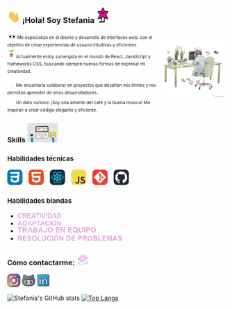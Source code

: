
## <span style="font-size:18px"><img src="https://github.com/stefaniarosales/stefaniarosales/blob/main/assets/hello.gif" width="30px"> ¡Hola! Soy Stefania</span> <img src="https://github.com/stefaniarosales/stefaniarosales/blob/main/assets/starw.gif" width="30px">
<img align='right'  padding-top="2000px" width="30%" src="https://github.com/stefaniarosales/stefaniarosales/blob/main/assets/working.gif" alt="Working gif">

<span style="font-size:10px"><img src="https://github.com/stefaniarosales/stefaniarosales/blob/main/assets/eye.gif" width="20px"> Me especializo en el diseño y desarrollo de interfaces web, con el objetivo de crear experiencias de usuario intuitivas y eficientes.  
<img src="https://github.com/stefaniarosales/stefaniarosales/blob/main/assets/planta.gif" width="20px">Actualmente estoy sumergida en el mundo de React, JavaScript y frameworks CSS, buscando siempre nuevas formas de expresar mi creatividad.  
<img src="https://github.com/stefaniarosales/stefaniarosales/blob/main/assets/heart.gif" width="20px">Me encantaría colaborar en proyectos que desafíen mis límites y me permitan aprender de otros desarrolladores.  
<img src="https://github.com/stefaniarosales/stefaniarosales/blob/main/assets/thunder.gif" width="20px">Un dato curioso: ¡Soy una amante del café y la buena música! Me inspiran a crear código elegante y eficiente.</span>
### <span style="font-size:16px">Skills   <img src="https://github.com/stefaniarosales/stefaniarosales/blob/main/assets/skills.gif" width="70px"></span>

### <span style="font-size:15px" >Habilidades técnicas </span>

<p align="">

  <span style="display: inline-block; margin-right: 10px;">
    <img src="https://github.com/stefaniarosales/stefaniarosales/blob/main/assets/CSS.svg" width="35"/>
  </span>
  <span style="display: inline-block; margin-right: 10px;">
    <img src="https://github.com/stefaniarosales/stefaniarosales/blob/main/assets/HTML.svg" width="35"/>
  </span>
  <span style="display: inline-block; margin-right: 10px;">
    <img src="https://github.com/stefaniarosales/stefaniarosales/blob/main/assets/React-Dark.svg" width="35"/>
  </span>
  <span style="display: inline-block; margin-right: 10px;">
    <img src="https://github.com/stefaniarosales/stefaniarosales/blob/main/assets/JavaScript.svg" width="35"/>
  </span>
  <span style="display: inline-block; margin-right: 10px;">
    <img src="https://github.com/stefaniarosales/stefaniarosales/blob/main/assets/Git.svg" width="35"/>
  </span>
  <span style="display: inline-block; margin-right: 10px;">
    <img src="https://github.com/stefaniarosales/stefaniarosales/blob/main/assets/Github-Dark.svg" width="35"/>
  </span>
</p>

### <span style="font-size:15px" >Habilidades blandas</span>


*   <img src="https://github.com/stefaniarosales/stefaniarosales/blob/main/assets/CREATIVIDAD.gif" width="100px">
*   <img src="https://github.com/stefaniarosales/stefaniarosales/blob/main/assets/ADAPTACION.gif" width="100px">
*   <img src="https://github.com/stefaniarosales/stefaniarosales/blob/main/assets/TRABAJOEEQUIPO.gif" width="180px">
*   <img src="https://github.com/stefaniarosales/stefaniarosales/blob/main/assets/RESOLUCIONDEPROBLEMAS.gif" width="240px">



### <span style="font-size:16px">Cómo contactarme:</span> <img src="https://github.com/stefaniarosales/stefaniarosales/blob/main/assets/message.gif" width="30px">

[<img width="30px" src="https://github.com/stefaniarosales/stefaniarosales/blob/main/assets/instagram.png" alt="Instagram logo">](https://www.instagram.com/stefisua/)   [<img width="30px" src="https://github.com/stefaniarosales/stefaniarosales/blob/main/assets/github.png" alt="GitHub logo">](https://github.com/stefaniarosales) [<img width="30px" src="https://github.com/stefaniarosales/stefaniarosales/blob/main/assets/likedin.png" alt="LinkedIn logo">](https://www.linkedin.com/in/stefaniarosales/)

![Stefania's GitHub stats](https://github-readme-stats.vercel.app/api?username=stefaniarosales&show_icons=true) [![Top Langs](https://github-readme-stats.vercel.app/api/top-langs/?username=stefaniarosales&layout=compact)](https://github.com/stefaniarosales/github-readme-stats)







